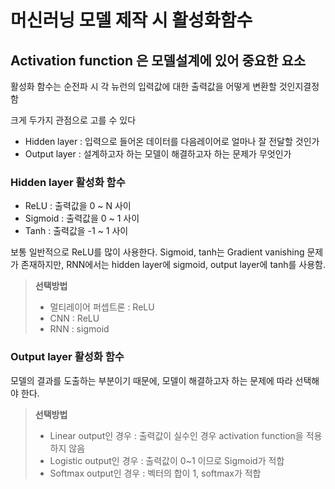 머신러닝 모델 제작 시 활성화함수
============================
## Activation function 은 모델설계에 있어 중요한 요소

활성화 함수는 순전파 시 각 뉴런의 입력값에 대한 출력값을 어떻게 변환할 것인지결정함 

크게 두가지 관점으로 고를 수 있다
* Hidden layer : 입력으로 들어온 데이터를 다음레이어로 얼마나 잘 전달할 것인가
* Output layer : 설계하고자 하는 모델이 해결하고자 하는 문제가 무엇인가

### Hidden layer 활성화 함수
* ReLU : 출력값을 0 ~ N 사이
* Sigmoid : 출력값을 0 ~ 1 사이 
* Tanh : 출력값을 -1 ~ 1 사이 

보통 일반적으로 ReLU를 많이 사용한다. Sigmoid, tanh는 Gradient vanishing 문제가 존재하지만, RNN에서는 hidden layer에 sigmoid, output layer에 tanh를 사용함. 
> **선택방법**
> * 멀티레이어 퍼셉트론 : ReLU
> * CNN : ReLU
> * RNN : sigmoid 

### Output layer 활성화 함수
모델의 결과를 도출하는 부분이기 때문에, 모델이 해결하고자 하는 문제에 따라 선택해야 한다.

> **선택방법**
> * Linear output인 경우 : 출력값이 실수인 경우 activation function을 적용하지 않음
> * Logistic output인 경우 : 출력값이 0~1 이므로 Sigmoid가 적합
> * Softmax output인 경우 : 벡터의 합이 1, softmax가 적합 
